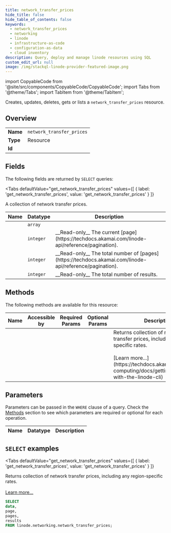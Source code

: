 ```yaml
--- 
title: network_transfer_prices
hide_title: false
hide_table_of_contents: false
keywords:
  - network_transfer_prices
  - networking
  - linode
  - infrastructure-as-code
  - configuration-as-data
  - cloud inventory
description: Query, deploy and manage linode resources using SQL
custom_edit_url: null
image: /img/stackql-linode-provider-featured-image.png
---
```


import CopyableCode from '@site/src/components/CopyableCode/CopyableCode';
import Tabs from '@theme/Tabs';
import TabItem from '@theme/TabItem';

Creates, updates, deletes, gets or lists a <code>network_transfer_prices</code> resource.

## Overview
<table><tbody>
<tr><td><b>Name</b></td><td><code>network_transfer_prices</code></td></tr>
<tr><td><b>Type</b></td><td>Resource</td></tr>
<tr><td><b>Id</b></td><td><CopyableCode code="linode.networking.network_transfer_prices" /></td></tr>
</tbody></table>

## Fields

The following fields are returned by `SELECT` queries:

<Tabs
    defaultValue="get_network_transfer_prices"
    values={[
        { label: 'get_network_transfer_prices', value: 'get_network_transfer_prices' }
    ]}
>
<TabItem value="get_network_transfer_prices">

A collection of network transfer prices.

<table>
<thead>
    <tr>
    <th>Name</th>
    <th>Datatype</th>
    <th>Description</th>
    </tr>
</thead>
<tbody>
<tr>
    <td><CopyableCode code="data" /></td>
    <td><code>array</code></td>
    <td></td>
</tr>
<tr>
    <td><CopyableCode code="page" /></td>
    <td><code>integer</code></td>
    <td>__Read-only__ The current [page](https://techdocs.akamai.com/linode-api/reference/pagination).</td>
</tr>
<tr>
    <td><CopyableCode code="pages" /></td>
    <td><code>integer</code></td>
    <td>__Read-only__ The total number of [pages](https://techdocs.akamai.com/linode-api/reference/pagination).</td>
</tr>
<tr>
    <td><CopyableCode code="results" /></td>
    <td><code>integer</code></td>
    <td>__Read-only__ The total number of results.</td>
</tr>
</tbody>
</table>
</TabItem>
</Tabs>

## Methods

The following methods are available for this resource:

<table>
<thead>
    <tr>
    <th>Name</th>
    <th>Accessible by</th>
    <th>Required Params</th>
    <th>Optional Params</th>
    <th>Description</th>
    </tr>
</thead>
<tbody>
<tr>
    <td><a href="#get_network_transfer_prices"><CopyableCode code="get_network_transfer_prices" /></a></td>
    <td><CopyableCode code="select" /></td>
    <td></td>
    <td></td>
    <td>Returns collection of network transfer prices, including any region-specific rates.<br /><br />[Learn more...](https://techdocs.akamai.com/cloud-computing/docs/getting-started-with-the-linode-cli)</td>
</tr>
</tbody>
</table>

## Parameters

Parameters can be passed in the `WHERE` clause of a query. Check the [Methods](#methods) section to see which parameters are required or optional for each operation.

<table>
<thead>
    <tr>
    <th>Name</th>
    <th>Datatype</th>
    <th>Description</th>
    </tr>
</thead>
<tbody>
</tbody>
</table>

## `SELECT` examples

<Tabs
    defaultValue="get_network_transfer_prices"
    values={[
        { label: 'get_network_transfer_prices', value: 'get_network_transfer_prices' }
    ]}
>
<TabItem value="get_network_transfer_prices">

Returns collection of network transfer prices, including any region-specific rates.<br /><br />[Learn more...](https://techdocs.akamai.com/cloud-computing/docs/getting-started-with-the-linode-cli)

```sql
SELECT
data,
page,
pages,
results
FROM linode.networking.network_transfer_prices;
```
</TabItem>
</Tabs>
